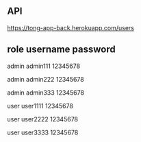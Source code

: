 ## API
https://tong-app-back.herokuapp.com/users

## role        username    password
   admin       admin111    12345678
   
   admin       admin222    12345678
   
   admin       admin333    12345678
   
   user        user1111    12345678
   
   user        user2222    12345678
   
   user        user3333    12345678
   
